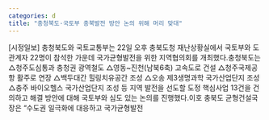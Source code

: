 ```yaml
---
categories: d
title: "충청북도·국토부 충북발전 방안 논의 위해 머리 맞대"
---
```

[시정일보] 충청북도와 국토교통부는 22일 오후 충북도청 재난상황실에서 국토부와 도 관계자 22명이 참석한 가운데 국가균형발전을 위한 지역협의회를 개최했다.충청북도는 △청주도심통과 충청권 광역철도 △영동~진천(남북6축) 고속도로 건설 △청주국제공항 활주로 연장 △백두대간 힐링치유공간 조성 △오송 제3생명과학 국가산업단지 조성 △충주 바이오헬스 국가산업단지 조성 등 지역 발전을 선도할 도정 핵심사업 13건을 건의하고 해결 방안에 대해 국토부와 심도 있는 논의를 진행했다.이호 충북도 균형건설국장은 “수도권 일극화에 대응하고 국가균형발전